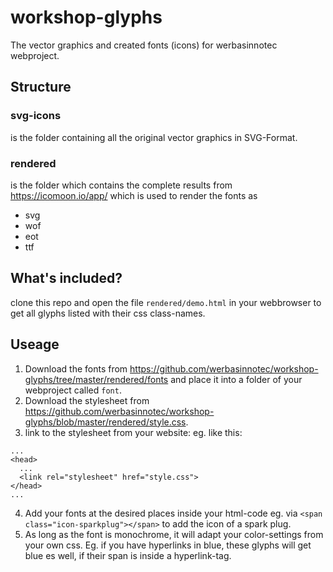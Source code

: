 # workshop-glyphs
The vector graphics and created fonts (icons) for werbasinnotec webproject.

## Structure

### svg-icons
is the folder containing all the original vector graphics in SVG-Format.

### rendered
is the folder which contains the complete results from https://icomoon.io/app/ which is used to render the fonts as 
- svg
- wof
- eot
- ttf

## What's included?
clone this repo and open the file `rendered/demo.html` in your webbrowser to get all glyphs listed with their css class-names.

## Useage
1. Download the fonts from https://github.com/werbasinnotec/workshop-glyphs/tree/master/rendered/fonts and place it into a folder of your webproject called `font`.
2. Download the stylesheet from https://github.com/werbasinnotec/workshop-glyphs/blob/master/rendered/style.css.
3. link to the stylesheet from your website: eg. like this:
```
...
<head>
  ...
  <link rel="stylesheet" href="style.css">
</head>
...
```
4. Add your fonts at the desired places inside your html-code eg. via
`<span class="icon-sparkplug"></span>`
to add the icon of a spark plug.
5. As long as the font is monochrome, it will adapt your color-settings from your own css. Eg. if you have hyperlinks in blue, these glyphs will get blue es well, if their span is inside a hyperlink-tag. 
